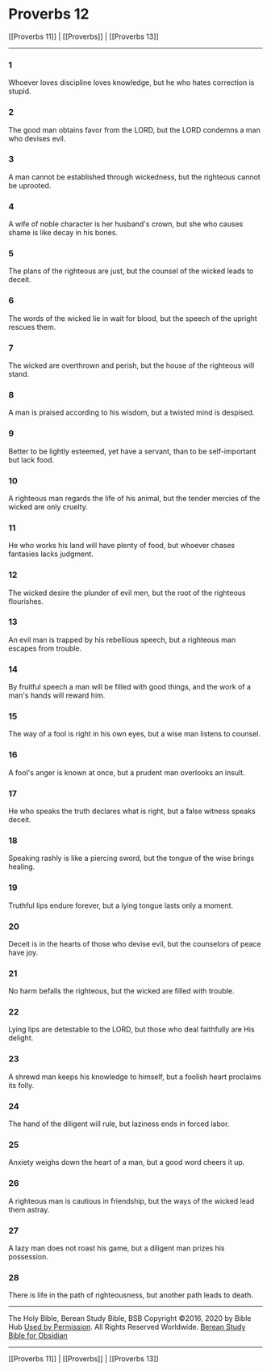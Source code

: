 # Proverbs 12

[[Proverbs 11]] | [[Proverbs]] | [[Proverbs 13]]

---

### 1
Whoever loves discipline loves knowledge, but he who hates correction is stupid.

### 2
The good man obtains favor from the LORD, but the LORD condemns a man who devises evil.

### 3
A man cannot be established through wickedness, but the righteous cannot be uprooted.

### 4
A wife of noble character is her husband's crown, but she who causes shame is like decay in his bones.

### 5
The plans of the righteous are just, but the counsel of the wicked leads to deceit.

### 6
The words of the wicked lie in wait for blood, but the speech of the upright rescues them.

### 7
The wicked are overthrown and perish, but the house of the righteous will stand.

### 8
A man is praised according to his wisdom, but a twisted mind is despised.

### 9
Better to be lightly esteemed, yet have a servant, than to be self-important but lack food.

### 10
A righteous man regards the life of his animal, but the tender mercies of the wicked are only cruelty.

### 11
He who works his land will have plenty of food, but whoever chases fantasies lacks judgment.

### 12
The wicked desire the plunder of evil men, but the root of the righteous flourishes.

### 13
An evil man is trapped by his rebellious speech, but a righteous man escapes from trouble.

### 14
By fruitful speech a man will be filled with good things, and the work of a man's hands will reward him.

### 15
The way of a fool is right in his own eyes, but a wise man listens to counsel.

### 16
A fool's anger is known at once, but a prudent man overlooks an insult.

### 17
He who speaks the truth declares what is right, but a false witness speaks deceit.

### 18
Speaking rashly is like a piercing sword, but the tongue of the wise brings healing.

### 19
Truthful lips endure forever, but a lying tongue lasts only a moment.

### 20
Deceit is in the hearts of those who devise evil, but the counselors of peace have joy.

### 21
No harm befalls the righteous, but the wicked are filled with trouble.

### 22
Lying lips are detestable to the LORD, but those who deal faithfully are His delight.

### 23
A shrewd man keeps his knowledge to himself, but a foolish heart proclaims its folly.

### 24
The hand of the diligent will rule, but laziness ends in forced labor.

### 25
Anxiety weighs down the heart of a man, but a good word cheers it up.

### 26
A righteous man is cautious in friendship, but the ways of the wicked lead them astray.

### 27
A lazy man does not roast his game, but a diligent man prizes his possession.

### 28
There is life in the path of righteousness, but another path leads to death.

---

The Holy Bible, Berean Study Bible, BSB
Copyright ©2016, 2020 by Bible Hub
[Used by Permission](https://berean.bible/terms.htm). All Rights Reserved Worldwide.
[Berean Study Bible for Obsidian](https://github.com/gapmiss/berean-study-bible-for-obsidian)

---

[[Proverbs 11]] | [[Proverbs]] | [[Proverbs 13]]

